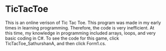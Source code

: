 # TicTacToe
This is an online verison of Tic Tac Toe. 
This program was made in my early times in learning programming. Therefore, the code is very inefficient. 
At this time, my knowledge in programming included arrays, loops, and very basic coding in C#.
To see the code for this game, click TicTacToe_SathurshanA, and then click Form1.cs.
